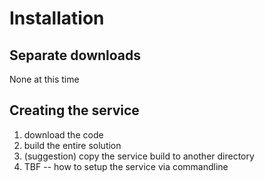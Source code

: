 # Installation

## Separate downloads

None at this time

## Creating the service
1. download the code
2. build the entire solution
3. (suggestion) copy the service build to another directory
4. TBF -- how to setup the service via commandline

